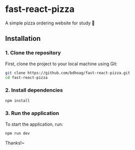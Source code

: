 # fast-react-pizza

A simple pizza ordering website for study 🍕

## Installation

### 1. Clone the repository

First, clone the project to your local machine using Git:

```bash
git clone https://github.com/bdhoag/fast-react-pizza.git
cd fast-react-pizza
```

### 2. Install dependencies

```bash
npm install
```

### 3. Run the application
To start the application, run:

```bash
npm run dev
```

Thanks!~
